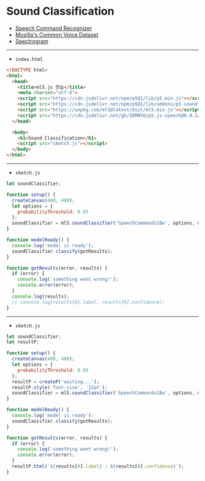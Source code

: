 # Sound Classification
- [Speech Command Recognizer](https://github.com/tensorflow/tfjs-models/tree/master/speech-commands)
- [Mozilla's Common Voice Dataset](https://commonvoice.mozilla.org/en/datasets)
- [Spectrogram](https://en.wikipedia.org/wiki/Spectrogram)

---

- `index.html` 

```html
<!DOCTYPE html>
<html>
  <head>
    <title>ml5.js 연습</title>
    <meta charset="utf-8">
    <script src="https://cdn.jsdelivr.net/npm/p5@1/lib/p5.min.js"></script>
    <script src="https://cdn.jsdelivr.net/npm/p5@1/lib/addons/p5.sound.min.js"></script>
    <script src="https://unpkg.com/ml5@latest/dist/ml5.min.js"></script>
    <script src="https://cdn.jsdelivr.net/gh/IDMNYU/p5.js-speech@0.0.3/lib/p5.speech.js"></script>
  </head>

  <body>
    <h1>Sound Classification</h1>
    <script src="sketch.js"></script>
  </body>
</html>
```


---

- `sketch.js` 

```javascript
let soundClassifier;

function setup() {
  createCanvas(400, 400);
  let options = {
    probabilityThreshold: 0.95
  };
  soundClassifier = ml5.soundClassifier('SpeechCommands18w', options, modelReady);
}

function modelReady() {
  console.log('model is ready');
  soundClassifier.classify(gotResults);
}

function gotResults(error, results) {
  if (error) {
    console.log('something went wrong!');
    console.error(error);
  }
  console.log(results);
  // console.log(results[0].label, results[0].confidence);
}
```


---

- `sketch.js` 

```javascript
let soundClassifier;
let resultP;

function setup() {
  createCanvas(400, 400);
  let options = {
    probabilityThreshold: 0.95
  };
  resultP = createP('waiting...');
  resultP.style('font-size', '32pt');
  soundClassifier = ml5.soundClassifier('SpeechCommands18w', options, modelReady);
}

function modelReady() {
  console.log('model is ready');
  soundClassifier.classify(gotResults);
}

function gotResults(error, results) {
  if (error) {
    console.log('something went wrong!');
    console.error(error);
  }
  resultP.html(`${results[0].label} : ${results[0].confidence}`);
}
```
